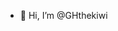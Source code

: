 - 👋 Hi, I’m @GHthekiwi


<!---
GHthekiwi/GHthekiwi is a ✨ special ✨ repository because its `README.md` (this file) appears on your GitHub profile.
You can click the Preview link to take a look at your changes.
--->
